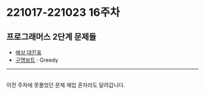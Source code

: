 # 221017-221023 16주차

프로그래머스 2단계 문제들
---
* [예상 대진표](https://school.programmers.co.kr/learn/courses/30/lessons/12985)
* [구명보트](https://school.programmers.co.kr/learn/courses/30/lessons/42885) : Greedy<br>
---

<br>
이전 주차에 못풀었던 문제 재업
혼자라도 달려갑니다. <br>